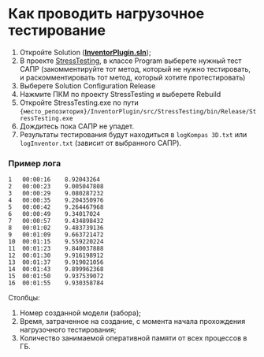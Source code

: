 # Как проводить нагрузочное тестирование
1. Откройте Solution (**[InventorPlugin.sln](https://github.com/Vanada1/InventorPlugin/blob/develop/src/InventorPlugin.sln)**);
2. В проекте [StressTesting](https://github.com/Vanada1/InventorPlugin/tree/develop/src/StressTesting), в классе Program выберете нужный тест САПР (закомментируйте тот метод, который не нужно тестировать, и раскомментировать тот метод, который хотите протестировать)
3. Выберете Solution Configuration Release
4. Нажмите ПКМ по проекту StressTesting и выберете Rebuild
5. Откройте StressTesting.exe по пути `{место_репозитория}/InventorPlugin/src/StressTesting/bin/Release/StressTesting.exe`
6. Дождитесь пока САПР не упадет.
7. Результаты тестирования будут находиться в `logKompas 3D.txt` или `logInventor.txt` (зависит от выбранного САПР).

### Пример лога
```
1	00:00:16	8.92043264
2	00:00:23	9.005047808
3	00:00:29	9.080287232
4	00:00:35	9.204350976
5	00:00:42	9.264467968
6	00:00:49	9.34017024
7	00:00:57	9.434898432
8	00:01:02	9.483739136
9	00:01:09	9.663721472
10	00:01:15	9.559220224
11	00:01:23	9.840037888
12	00:01:30	9.916198912
13	00:01:37	9.919021056
14	00:01:43	9.899962368
15	00:01:50	9.937539072
16	00:01:55	9.930358784
```
Столбцы:
1. Номер созданной модели (забора);
2. Время, затраченное на создание, с момента начала прохождения нагрузочного тестирования;
3. Количество занимаемой оперативной памяти от всех процессов в ГБ.
